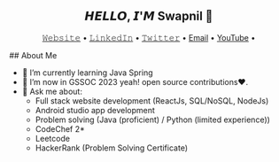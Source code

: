 <h2 align="center">𝙃𝙀𝙇𝙇𝙊, 𝙄'𝙈 Swapnil 👋</h2>
<p align="center">
  <a href="https://Swapnil-2503.github.io/Swapnil-2503">𝚆𝚎𝚋𝚜𝚒𝚝𝚎</a> •
  <a href="https://www.linkedin.com/in/swapnil-jadhav03">𝙻𝚒𝚗𝚔𝚎𝚍𝙸𝚗</a> •
  <a href="https://www.twitter.com/SwapNetFlix">𝚃𝚠𝚒𝚝𝚝𝚎𝚛</a> •
  <a href="mailto:Swapniljadhav6022@gmail.com">Email</a> •
  <a href="https://www.youtube.com/SwapNet">YouTube</a> •
</p>
## About Me

- 🌱 I’m currently learning Java Spring
- 🌱 I’m now in GSSOC 2023 yeah! open source contributions❤️.
- 💬 Ask me about: 
  - Full stack website development (ReactJs, SQL/NoSQL, NodeJs)
  - Android studio app development
  - Problem solving (Java (proficient) / Python (limited experience)) 
  - CodeChef 2*
  - Leetcode 
  - HackerRank (Problem Solving Certificate)
